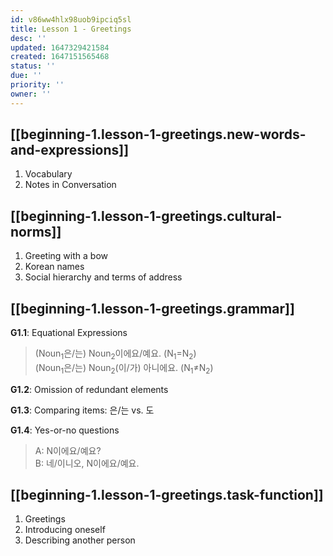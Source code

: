 ```yaml
---
id: v86ww4hlx98uob9ipciq5sl
title: Lesson 1 - Greetings
desc: ''
updated: 1647329421584
created: 1647151565468
status: ''
due: ''
priority: ''
owner: ''
---
```


## [[beginning-1.lesson-1-greetings.new-words-and-expressions]]

1. Vocabulary
2. Notes in Conversation

## [[beginning-1.lesson-1-greetings.cultural-norms]]

1. Greeting with a bow
2. Korean names
3. Social hierarchy and terms of address

## [[beginning-1.lesson-1-greetings.grammar]]

**G1.1**: Equational Expressions
> (Noun$_1$은/는) Noun$_2$이에요/예요. (N$_1$$=$N$_2$)  
> (Noun$_1$은/는) Noun$_2$(이/가) 아니에요. (N$_1$$\neq$N$_2$)

**G1.2**: Omission of redundant elements

**G1.3**: Comparing items: 은/는 vs. 도

**G1.4**: Yes-or-no questions
> A: N이에요/예요?  
> B: 네/이니오, N이에요/예요.

## [[beginning-1.lesson-1-greetings.task-function]]

1. Greetings
2. Introducing oneself
3. Describing another person